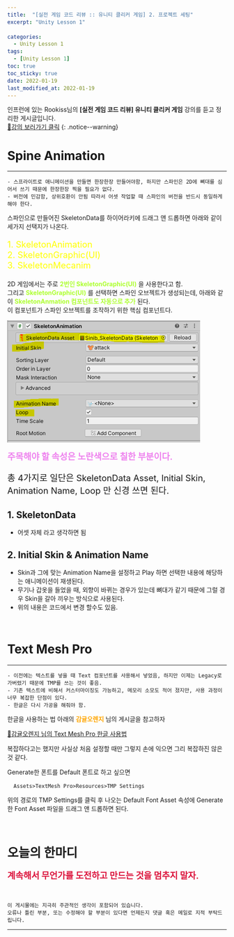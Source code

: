 ```yaml
---
title:  "[실전 게임 코드 리뷰 :: 유니티 클리커 게임] 2. 프로젝트 세팅"
excerpt: "Unity Lesson 1"

categories:
  - Unity Lesson 1
tags:
  - [Unity Lesson 1]
toc: true
toc_sticky: true
date: 2022-01-19 
last_modified_at: 2022-01-19
---
```


인프런에 있는 Rookiss님의 **[실전 게임 코드 리뷰] 유니티 클리커 게임** 강의를 듣고 정리한 게시글입니다.
<br>
[🔔강의 보러가기 클릭](https://www.inflearn.com/course/%EC%8B%A4%EC%A0%84%EA%B2%8C%EC%9E%84-%EC%BD%94%EB%93%9C%EB%A6%AC%EB%B7%B0-%EC%9C%A0%EB%8B%88%ED%8B%B0-%ED%81%B4%EB%A6%AC%EC%BB%A4)
{: .notice--warning}

# Spine Animation
<hr style="width=100%" />
<span style="">

    - 스프라이트로 애니메이션을 만들면 한장한장 만들어야함, 하지만 스파인은 2D에 뼈대를 심어서 쓰기 때문에 한장한장 찍을 필요가 없다. 
    - 버전에 민감함, 상위호환이 안됨 따라서 어셋 작업할 때 스파인의 버전을 반드시 동일하게 해야 한다.  

</span>
  스파인으로 만들어진 SkeletonData를 하이어라키에 드래그 앤 드롭하면 아래와 같이 세가지 선택지가 나온다. 

  <p style="font-size:15pt; color:yellow"> 
  1. SkeletonAnimation<br>
  2. SkeletonGraphic(UI)<br>
  3. SkeletonMecanim
  </p>

  2D 게임에서는 주로 <strong style="color:greenyellow">2번인 SkeletonGraphic(UI)</strong> 을 사용한다고 함.  
  그리고 <strong style="color:greenyellow">SkeletonGraphic(UI)</strong> 를 선택하면 스파인 오브젝트가 생성되는데, 아래와 같이 <strong style="color:greenyellow">SkeletonAnmation 컴포넌트도 자동으로 추가</strong> 된다.   
  이 컴포넌트가 스파인 오브젝트를 조작하기 위한 핵심 컴포넌트다.
  
  ![lecture_1](/assets/images/posts/Unity_Lecture_1/2022-01-19-my-unitylec1-post_2/1.png)

  <span style="color:violet; font-size:15pt; font-weight:bold"> 주목해야 할 속성은 노란색으로 칠한 부분이다.</span>

  <p style="font-size:15pt"> 총 4가지로 일단은 SkeletonData Asset, Initial Skin, Animation Name, Loop 만 신경 쓰면 된다.</p> 

## 1. SkeletonData
  - 어셋 자체 라고 생각하면 됨  

## 2. Initial Skin & Animation Name
  - Skin과 그에 맞는 Animation Name을 설정하고 Play 하면 선택한 내용에 해당하는 애니메이션이 재생된다.
  - 무기나 갑옷을 들었을 때, 외향이 바뀌는 경우가 있는데 뼈대가 같기 때문에 그럴 경우 Skin을 갈아 끼우는 방식으로 사용된다.
  - 위의 내용은 코드에서 변경 할수도 있음.  

<br>

# Text Mesh Pro
<hr style="width=100%" />

    - 이전에는 텍스트를 넣을 때 Text 컴포넌트를 사용해서 넣었음, 하지만 이제는 Legacy로 가버렸기 때문에 TMP를 쓰는 것이 좋음.  
    - 기존 텍스트에 비해서 커스터마이징도 가능하고, 메모리 소모도 적어 졌지만, 사용 과정이 너무 복잡한 단점이 있다.  
    - 한글은 다시 가공을 해줘야 함.  
  
   한글을 사용하는 법 아래의 <strong style="color:orange">감귤오렌지</strong> 님의 게시글을 참고하자  
  
   [🔔감귤오렌지 님의 Text Mesh Pro 한글 사용법](https://blog.naver.com/cdw0424/221641217203) 

   복잡하다고는 했지만 사실상 처음 설정할 때만 그렇지 손에 익으면 그리 복잡하진 않은 것 같다.
   
   Generate한 폰트를 Default 폰트로 하고 싶으면

      Assets>TextMesh Pro>Resources>TMP Settings 
    
   위의 경로의 TMP Settings를 클릭 후 나오는 Default Font Asset 속성에 Generate한 Font Asset 파일을 드래그 앤 드롭하면 된다.

<br>

# 오늘의 한마디
  
  <span style="color:crimson; font-size:15pt; font-weight:bold">계속해서 무언가를 도전하고 만드는 것을 멈추지 말자.</span>

<br>

    이 게시물에는 지극히 주관적인 생각이 포함되어 있습니다. 
    오류나 틀린 부분, 또는 수정해야 할 부분이 있다면 언제든지 댓글 혹은 메일로 지적 부탁드립니다.
    
<hr>

